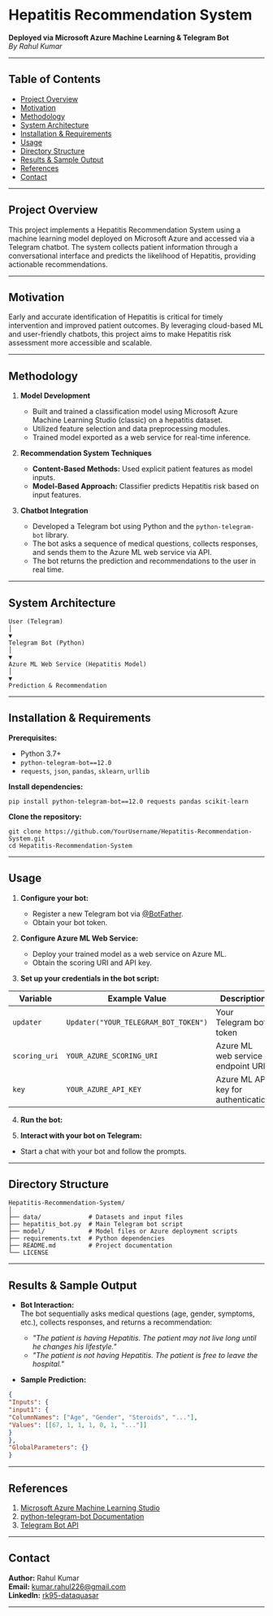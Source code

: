 # Hepatitis Recommendation System

**Deployed via Microsoft Azure Machine Learning & Telegram Bot**  
*By Rahul Kumar*

---

## Table of Contents

- [Project Overview](#project-overview)
- [Motivation](#motivation)
- [Methodology](#methodology)
- [System Architecture](#system-architecture)
- [Installation & Requirements](#installation--requirements)
- [Usage](#usage)
- [Directory Structure](#directory-structure)
- [Results & Sample Output](#results--sample-output)
- [References](#references)
- [Contact](#contact)

---

## Project Overview

This project implements a Hepatitis Recommendation System using a machine learning model deployed on Microsoft Azure and accessed via a Telegram chatbot. The system collects patient information through a conversational interface and predicts the likelihood of Hepatitis, providing actionable recommendations.

---

## Motivation

Early and accurate identification of Hepatitis is critical for timely intervention and improved patient outcomes. By leveraging cloud-based ML and user-friendly chatbots, this project aims to make Hepatitis risk assessment more accessible and scalable.

---

## Methodology

1. **Model Development**  
   - Built and trained a classification model using Microsoft Azure Machine Learning Studio (classic) on a hepatitis dataset.
   - Utilized feature selection and data preprocessing modules.
   - Trained model exported as a web service for real-time inference.

2. **Recommendation System Techniques**  
   - **Content-Based Methods:** Used explicit patient features as model inputs.
   - **Model-Based Approach:** Classifier predicts Hepatitis risk based on input features.

3. **Chatbot Integration**  
   - Developed a Telegram bot using Python and the `python-telegram-bot` library.
   - The bot asks a sequence of medical questions, collects responses, and sends them to the Azure ML web service via API.
   - The bot returns the prediction and recommendations to the user in real time.

---

## System Architecture
```
User (Telegram)
│
▼
Telegram Bot (Python)
│
▼
Azure ML Web Service (Hepatitis Model)
│
▼
Prediction & Recommendation
```
---

## Installation & Requirements

**Prerequisites:**
- Python 3.7+
- `python-telegram-bot==12.0`
- `requests`, `json`, `pandas`, `sklearn`, `urllib`

**Install dependencies:**
```
pip install python-telegram-bot==12.0 requests pandas scikit-learn
```

**Clone the repository:**
```
git clone https://github.com/YourUsername/Hepatitis-Recommendation-System.git
cd Hepatitis-Recommendation-System
```

---

## Usage

1. **Configure your bot:**
   - Register a new Telegram bot via [@BotFather](https://t.me/BotFather).
   - Obtain your bot token.

2. **Configure Azure ML Web Service:**
   - Deploy your trained model as a web service on Azure ML.
   - Obtain the scoring URI and API key.

3. **Set up your credentials in the bot script:**

| Variable      | Example Value                        | Description                         |
| ------------- | ------------------------------------ | ----------------------------------- |
| `updater`     | `Updater("YOUR_TELEGRAM_BOT_TOKEN")` | Your Telegram bot token             |
| `scoring_uri` | `YOUR_AZURE_SCORING_URI`             | Azure ML web service endpoint URL   |
| `key`         | `YOUR_AZURE_API_KEY`                 | Azure ML API key for authentication |

4. **Run the bot:**

5. **Interact with your bot on Telegram:**
- Start a chat with your bot and follow the prompts.

---

## Directory Structure
```
Hepatitis-Recommendation-System/
│
├── data/             # Datasets and input files
├── hepatitis_bot.py  # Main Telegram bot script
├── model/            # Model files or Azure deployment scripts
├── requirements.txt  # Python dependencies
├── README.md         # Project documentation
└── LICENSE

```

---

## Results & Sample Output

- **Bot Interaction:**  
  The bot sequentially asks medical questions (age, gender, symptoms, etc.), collects responses, and returns a recommendation:
  - *"The patient is having Hepatitis. The patient may not live long until he changes his lifestyle."*
  - *"The patient is not having Hepatitis. The patient is free to leave the hospital."*

- **Sample Prediction:**
```json
{
"Inputs": {
"input1": {
"ColumnNames": ["Age", "Gender", "Steroids", "..."],
"Values": [[67, 1, 1, 1, 0, 1, "..."]]
}
},
"GlobalParameters": {}
}
```
---

## References

1. [Microsoft Azure Machine Learning Studio](https://studio.azureml.net/)
2. [python-telegram-bot Documentation](https://python-telegram-bot.readthedocs.io/)
3. [Telegram Bot API](https://core.telegram.org/bots/api)

---

## Contact

**Author:** Rahul Kumar  
**Email:** kumar.rahul226@gmail.com  
**LinkedIn:** [rk95-dataquasar](https://www.linkedin.com/in/rk95-dataquasar/)

---
